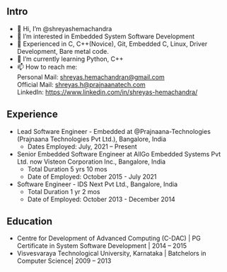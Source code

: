 
## Intro
- 👋 Hi, I’m @shreyashemachandra
- 👀 I’m interested in Embedded System Software Development
- 👀 Experienced in C, C++(Novice), Git, Embedded C, Linux, Driver Development, Bare metal code.
- 🌱 I’m currently learning Python, C++
- 📫 How to reach me: <br />
  Personal Mail: shreyas.hemachandran@gmail.com <br />
  Official Mail: shreyas.h@prajnaanatech.com <br />
  LinkedIn: https://www.linkedin.com/in/shreyas-hemachandra/
   
## Experience
- Lead Software Engineer - Embedded at @Prajnaana-Technologies (Prajnaana Technologies Pvt Ltd.), Bangalore, India
  - Dates Employed: July, 2021 – Present
- Senior Embedded Software Engineer at AllGo Embedded Systems Pvt Ltd. now Visteon Corporation Inc., Bangalore, India
  - Total Duration 5 yrs 10 mos 
  - Date of Employed: October 2015 - July 2021
- Software Engineer - IDS Next Pvt Ltd., Bangalore, India
  - Total Duration 1 yr 2 mos
  - Date of Employed: October 2013 - December 2014

## Education
- Centre for Development of Advanced Computing (C-DAC) | PG Certificate in System Software Development | 2014 – 2015
- Visvesvaraya Technological University, Karnataka | Batchelors in Computer Science| 2009 – 2013

<!---
shreyasprajnaana/shreyasprajnaana is a ✨ special ✨ repository because its `README.md` (this file) appears on your GitHub profile.
You can click the Preview link to take a look at your changes.
--->
